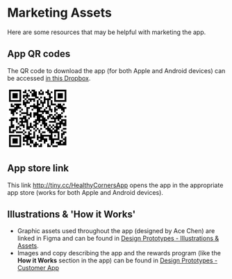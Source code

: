 # Marketing Assets

Here are some resources that may be helpful with marketing the app.

## App QR codes
The QR code to download the app (for both Apple and Android devices) can be accessed [in this Dropbox](https://www.dropbox.com/sh/jtxg23dip51wgw3/AAAvDn68JAE490q-nt79FF-Ua?dl=0).

![qr](../assets/marketing/hc_small.png)

## App store link
This link <http://tiny.cc/HealthyCornersApp> opens the app in the appropriate app store (works for both Apple and Android devices).

## Illustrations & 'How it Works'
- Graphic assets used throughout the app (designed by Ace Chen) are linked in Figma and can be found in [Design Prototypes - Illustrations & Assets](../design.html#illustrations-assets).
- Images and copy describing the app and the rewards program (like the **How it Works** section in the app) can be found in [Design Prototypes - Customer App](../design.html#customer-app)
